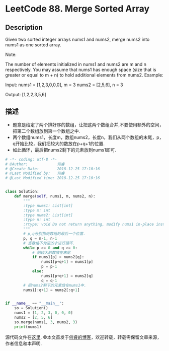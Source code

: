 # LeetCode 88. Merge Sorted Array

## Description

Given two sorted integer arrays nums1 and nums2, merge nums2 into nums1 as one sorted array.

Note:

The number of elements initialized in nums1 and nums2 are m and n respectively.
You may assume that nums1 has enough space (size that is greater or equal to m + n) to hold additional elements from nums2.
Example:

Input:
nums1 = [1,2,3,0,0,0], m = 3
nums2 = [2,5,6],       n = 3

Output: [1,2,2,3,5,6]

## 描述

* 题意是给定了两个排好序的数组，让把这两个数组合并,不要使用额外的空间，把第二个数组放到第一个数组之中.
* 两个数组nums1，长度m，数组nums2，长度n，我们从两个数组的末尾，p，q开始比较，我们把较大的数放在p+q+1的位置.
* 如此循环，最后把nums2剩下的元素放到nums1即可.

```python
# -*- coding: utf-8 -*-
# @Author:             何睿
# @Create Date:        2018-12-25 17:10:16
# @Last Modified by:   何睿
# @Last Modified time: 2018-12-25 17:10:16


class Solution:
    def merge(self, nums1, m, nums2, n):
        """
        :type nums1: List[int]
        :type m: int
        :type nums2: List[int]
        :type n: int
        :rtype: void Do not return anything, modify nums1 in-place instead.
        """
        # p,q分别指向数组的最后一个位置.
        p, q = m-1, n-1
        # 当数组不为空的才进行循环.
        while p >= 0 and q >= 0:
            # 把较大的数放在末尾
            if nums1[p] > nums2[q]:
                nums1[p+q+1] = nums1[p]
                p = p-1
            else:
                nums1[p+q+1] = nums2[q]
                q = q-1
        # 把nums2剩下的元素放在nums1中.
        nums1[:q+1] = nums2[:q+1]


if __name__ == "__main__":
    so = Solution()
    nums1 = [1, 2, 3, 0, 0, 0]
    nums2 = [2, 5, 6]
    so.merge(nums1, 3, nums2, 3)
    print(nums1)
```

源代码文件在[这里](https://github.com/ruicore/Algorithm/blob/master/Leetcode/2018-12-25-88-Merge-Sorted-Array.py).
©本文首发于[何睿的博客](https://www.ruicore.cn/leetcode-88-merge-sorted-array/)，欢迎转载，转载需保留文章来源，作者信息和本声明.
